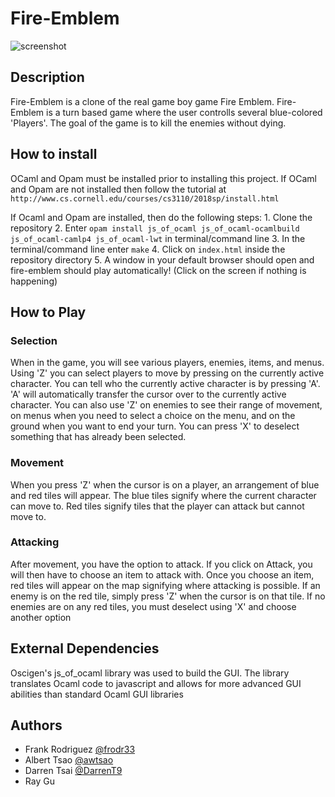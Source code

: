 # Fire-Emblem

![screenshot](Sprites/screenshot.PNG)

## Description
Fire-Emblem is a clone of the real game boy game Fire Emblem. Fire-Emblem is a turn based game where the user controlls several blue-colored 'Players'. The goal of the game is to kill the enemies without dying.

## How to install
OCaml and Opam must be installed prior to installing this project. If OCaml and Opam are not installed then follow the
tutorial at `http://www.cs.cornell.edu/courses/cs3110/2018sp/install.html`

If Ocaml and Opam are installed, then do the following steps:
	1. Clone the repository
	2. Enter `opam install js_of_ocaml js_of_ocaml-ocamlbuild js_of_ocaml-camlp4 js_of_ocaml-lwt` in terminal/command line
	3. In the terminal/command line enter `make`
	4. Click on `index.html` inside the repository directory
	5. A window in your default browser should open and fire-emblem should play automatically! (Click on the screen if nothing is happening)

## How to Play
### Selection
When in the game, you will see various players, enemies, items, and menus. Using 'Z' you can select players to move by pressing on the currently active character. You can tell who the currently active character is by pressing 'A'. 'A' will automatically transfer the cursor over to the currently active character. You can also use 'Z' on enemies to see their range of movement, on menus when you need to select a choice on the menu, and on the ground when you want to end your turn. You can press 'X' to deselect something that has already been selected.

### Movement
When you press 'Z' when the cursor is on a player, an arrangement of blue and red tiles will appear. The blue tiles signify where the current character can move to. Red tiles signify tiles that the player can attack but cannot move to.

### Attacking
After movement, you have the option to attack. If you click on Attack, you will then have to choose an item to attack with. Once you choose an item, red tiles will appear on the map signifying where attacking is possible. If an enemy is on the red tile, simply press 'Z' when the cursor is on that tile. If no enemies are on any red tiles, you must deselect using 'X' and choose another option

## External Dependencies
Oscigen's js_of_ocaml library was used to build the GUI. The library translates Ocaml code to javascript and allows for more advanced GUI abilities than standard Ocaml GUI libraries

## Authors
- Frank Rodriguez [@frodr33](https://github.com/frodr33)
- Albert Tsao [@awtsao](https://github.com/awtsao)
- Darren Tsai [@DarrenT9](https://github.com/DarrenT9)
- Ray Gu
